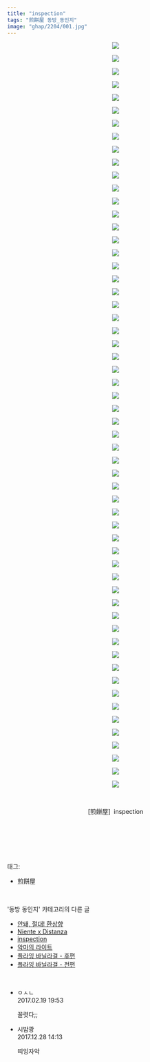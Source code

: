 ```yaml
---
title: "inspection"
tags: "煎餅屋 동방_동인지"
image: "ghap/2204/001.jpg"
---
```

<div class="article">
<p style="text-align: center; clear: none; float: none;"><img src="{{ site.nasurl }}/ghap/2204/001.jpg"/></p>
<p style="text-align: center; clear: none; float: none;"><img src="{{ site.nasurl }}/ghap/2204/002.jpg"/></p>
<p style="text-align: center; clear: none; float: none;"><img src="{{ site.nasurl }}/ghap/2204/003.jpg"/></p>
<p style="text-align: center; clear: none; float: none;"><img src="{{ site.nasurl }}/ghap/2204/004.jpg"/></p>
<p style="text-align: center; clear: none; float: none;"><img src="{{ site.nasurl }}/ghap/2204/005.jpg"/></p>
<p style="text-align: center; clear: none; float: none;"><img src="{{ site.nasurl }}/ghap/2204/006.jpg"/></p>
<p style="text-align: center; clear: none; float: none;"><img src="{{ site.nasurl }}/ghap/2204/007.jpg"/></p>
<p style="text-align: center; clear: none; float: none;"><img src="{{ site.nasurl }}/ghap/2204/008.jpg"/></p>
<p style="text-align: center; clear: none; float: none;"><img src="{{ site.nasurl }}/ghap/2204/009.jpg"/></p>
<p style="text-align: center; clear: none; float: none;"><img src="{{ site.nasurl }}/ghap/2204/010.jpg"/></p>
<p style="text-align: center; clear: none; float: none;"><img src="{{ site.nasurl }}/ghap/2204/011.jpg"/></p>
<p style="text-align: center; clear: none; float: none;"><img src="{{ site.nasurl }}/ghap/2204/012.jpg"/></p>
<p style="text-align: center; clear: none; float: none;"><img src="{{ site.nasurl }}/ghap/2204/013.jpg"/></p>
<p style="text-align: center; clear: none; float: none;"><img src="{{ site.nasurl }}/ghap/2204/014.jpg"/></p>
<p style="text-align: center; clear: none; float: none;"><img src="{{ site.nasurl }}/ghap/2204/015.jpg"/></p>
<p style="text-align: center; clear: none; float: none;"><img src="{{ site.nasurl }}/ghap/2204/016.jpg"/></p>
<p style="text-align: center; clear: none; float: none;"><img src="{{ site.nasurl }}/ghap/2204/017.jpg"/></p>
<p style="text-align: center; clear: none; float: none;"><img src="{{ site.nasurl }}/ghap/2204/018.jpg"/></p>
<p style="text-align: center; clear: none; float: none;"><img src="{{ site.nasurl }}/ghap/2204/019.jpg"/></p>
<p style="text-align: center; clear: none; float: none;"><img src="{{ site.nasurl }}/ghap/2204/020.jpg"/></p>
<p style="text-align: center; clear: none; float: none;"><img src="{{ site.nasurl }}/ghap/2204/021.jpg"/></p>
<p style="text-align: center; clear: none; float: none;"><img src="{{ site.nasurl }}/ghap/2204/022.jpg"/></p>
<p style="text-align: center; clear: none; float: none;"><img src="{{ site.nasurl }}/ghap/2204/023.jpg"/></p>
<p style="text-align: center; clear: none; float: none;"><img src="{{ site.nasurl }}/ghap/2204/024.jpg"/></p>
<p style="text-align: center; clear: none; float: none;"><img src="{{ site.nasurl }}/ghap/2204/025.jpg"/></p>
<p style="text-align: center; clear: none; float: none;"><img src="{{ site.nasurl }}/ghap/2204/026.jpg"/></p>
<p style="text-align: center; clear: none; float: none;"><img src="{{ site.nasurl }}/ghap/2204/027.jpg"/></p>
<p style="text-align: center; clear: none; float: none;"><img src="{{ site.nasurl }}/ghap/2204/028.jpg"/></p>
<p style="text-align: center; clear: none; float: none;"><img src="{{ site.nasurl }}/ghap/2204/029.jpg"/></p>
<p style="text-align: center; clear: none; float: none;"><img src="{{ site.nasurl }}/ghap/2204/030.jpg"/></p>
<p style="text-align: center; clear: none; float: none;"><img src="{{ site.nasurl }}/ghap/2204/031.jpg"/></p>
<p style="text-align: center; clear: none; float: none;"><img src="{{ site.nasurl }}/ghap/2204/032.jpg"/></p>
<p style="text-align: center; clear: none; float: none;"><img src="{{ site.nasurl }}/ghap/2204/033.jpg"/></p>
<p style="text-align: center; clear: none; float: none;"><img src="{{ site.nasurl }}/ghap/2204/034.jpg"/></p>
<p style="text-align: center; clear: none; float: none;"><img src="{{ site.nasurl }}/ghap/2204/035.jpg"/></p>
<p style="text-align: center; clear: none; float: none;"><img src="{{ site.nasurl }}/ghap/2204/036.jpg"/></p>
<p style="text-align: center; clear: none; float: none;"><img src="{{ site.nasurl }}/ghap/2204/037.jpg"/></p>
<p style="text-align: center; clear: none; float: none;"><img src="{{ site.nasurl }}/ghap/2204/038.jpg"/></p>
<p style="text-align: center; clear: none; float: none;"><img src="{{ site.nasurl }}/ghap/2204/039.jpg"/></p>
<p style="text-align: center; clear: none; float: none;"><img src="{{ site.nasurl }}/ghap/2204/040.jpg"/></p>
<p style="text-align: center; clear: none; float: none;"><img src="{{ site.nasurl }}/ghap/2204/041.jpg"/></p>
<p style="text-align: center; clear: none; float: none;"><img src="{{ site.nasurl }}/ghap/2204/042.jpg"/></p>
<p style="text-align: center; clear: none; float: none;"><img src="{{ site.nasurl }}/ghap/2204/043.jpg"/></p>
<p style="text-align: center; clear: none; float: none;"><img src="{{ site.nasurl }}/ghap/2204/044.jpg"/></p>
<p style="text-align: center; clear: none; float: none;"><img src="{{ site.nasurl }}/ghap/2204/045.jpg"/></p>
<p style="text-align: center; clear: none; float: none;"><img src="{{ site.nasurl }}/ghap/2204/046.jpg"/></p>
<p style="text-align: center; clear: none; float: none;"><img src="{{ site.nasurl }}/ghap/2204/047.jpg"/></p>
<p style="text-align: center; clear: none; float: none;"><img src="{{ site.nasurl }}/ghap/2204/048.jpg"/></p>
<p style="text-align: center; clear: none; float: none;"><img src="{{ site.nasurl }}/ghap/2204/049.jpg"/></p>
<p style="text-align: center; clear: none; float: none;"><img src="{{ site.nasurl }}/ghap/2204/050.jpg"/></p>
<p style="text-align: center; clear: none; float: none;"><img src="{{ site.nasurl }}/ghap/2204/051.jpg"/></p>
<p style="text-align: center; clear: none; float: none;"><img src="{{ site.nasurl }}/ghap/2204/052.jpg"/></p>
<p style="text-align: center; clear: none; float: none;"><img src="{{ site.nasurl }}/ghap/2204/053.jpg"/></p>
<p style="text-align: center; clear: none; float: none;"><img src="{{ site.nasurl }}/ghap/2204/054.jpg"/></p>
<p style="text-align: center; clear: none; float: none;"><img src="{{ site.nasurl }}/ghap/2204/055.jpg"/></p>
<p style="text-align: center; clear: none; float: none;"><img src="{{ site.nasurl }}/ghap/2204/056.jpg"/></p>
<p style="text-align: center; clear: none; float: none;"><img src="{{ site.nasurl }}/ghap/2204/057.jpg"/></p>
<p style="text-align: center; clear: none; float: none;"><img src="{{ site.nasurl }}/ghap/2204/058.jpg"/></p>
<p style="text-align: center; clear: none; float: none;"><br/></p>
<p style="text-align: center; clear: none; float: none;">[煎餅屋]  inspection</p>
<p style="text-align: center; clear: none; float: none;"><br/></p>
<p><br/></p>
</div><br/>
<div class="tagTrail">
<p>태그: </p>
<ul>
<li>煎餅屋</li>
</ul>
</div><br/>
<div class="another">
<p>'동방 동인지' 카테고리의 다른 글</p>
<ul>
<li><a href="/2016-09-18-ghap_2207">안돼, 절대! 환상향</a></li>
<li><a href="/2016-09-18-ghap_2205">Niente x Distanza</a></li>
<li><a href="/2016-09-18-ghap_2204">inspection</a></li>
<li><a href="/2016-09-18-ghap_2203">악마의 라이트</a></li>
<li><a href="/2016-09-18-ghap_2202">플라잉 바닐라걸 - 후편</a></li>
<li><a href="/2016-09-18-ghap_2201">플라잉 바닐라걸 - 전편</a></li>
</ul>
</div><br/>
<div class="cb_module cb_fluid">
<div class="cb_wrt cb_profile">
<div class="comment">
<ul>
<li class="cb_thumb_off" id="comment14919325">
<div class="cb_comment_area">
<div class="cb_info_area">
<div class="cb_section">
<span class="cb_nick_name">ㅇㅅㄴ</span>
</div>
<div class="cb_section">
<span class="cb_date">2017.02.19 19:53 </span>
</div>
</div>
<div class="cb_dsc_comment">
<p class="cb_dsc">
											꼴렷다;;
										</p>
</div>
</div></li>
<li class="cb_thumb_off" id="comment15161640">
<div class="cb_comment_area">
<div class="cb_info_area">
<div class="cb_section">
<span class="cb_nick_name">시밤쾅</span>
</div>
<div class="cb_section">
<span class="cb_date">2017.12.28 14:13 </span>
</div>
</div>
<div class="cb_dsc_comment">
<p class="cb_dsc">
											띠잉자악
										</p>
</div>
</div></li>
</ul>
</div>
</div><!-- commentList close -->
</div><br/>
